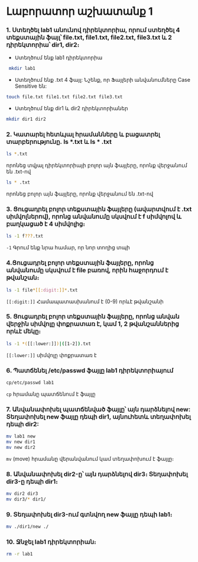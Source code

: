 # Լաբորատոր աշխատանք 1

###  1. Ստեղծել lab1 անունով դիրեկտորիա, որում ստեղծել 4 տեքստային ֆայլ՝ file.txt, file1.txt, file2.txt, file3.txt և 2 դիրեկտորիա՝ dir1, dir2։

* Ստեղծում ենք lab1 դիրեկտորիա
```bash
 mkdir lab1
```
* Ստեղծում ենք .txt 4 ֆայլ: Նշենք, որ Ֆայլերի անվանումները Case Sensitive են:
```bash
touch file.txt file1.txt file2.txt file3.txt
``` 
* Ստեղծում ենք dir1 և dir2 դիրեկտորիաներ
```bash
mkdir dir1 dir2
```
### 2. Կատարել հետևյալ հրամանները և բացատրել տարբերությունը․ ls *.txt և ls * .txt
```bash
ls *.txt 
```
որոնեց տվյալ դիրեկտորիայի բոլոր այն ֆայլերը, որոնք վերջանում են .txt-ով
```bash
ls * .txt
```
որոնեց բոլոր այն ֆայլերը, որոնք վերջանում են .txt-ով

### 3. Ցուցադրել բոլոր տեքստային ֆայլերը (ավարտվում է .txt սիմվոլներով), որոնց անվանումը սկսվում է f սիմվոլով և բաղկացած է 4 սիմվոլից։
```bash
ls -1 f???.txt
```
```-1``` Գրում ենք նրա համար, որ նոր տողից տպի

### 4.Ցուցադրել բոլոր տեքստային ֆայլերը, որոնց անվանումը սկսվում է file բառով, որին հաջորդում է թվանշան։
```bash
ls -1 file*[[:digit:]]*.txt
```
```[[:digit:]]``` Համապատասխանում է (0-9) որևէ թվանշանի

### 5. Ցուցադրել բոլոր տեքստային ֆայլերը, որոնց անվան վերջին սիմվոլը փոքրատառ է, կամ 1, 2 թվանշաններից որևէ մեկը։
```bash
ls -1 *([[:lower:]])|([1-2]).txt
```
```[[:lower:]]``` սիմվոլը փոքրատառ է

### 6. Պատճենել /etc/passwd ֆայլը lab1 դիրեկտորիայում
```bash
cp/etc/passwd lab1
```
```cp``` հրամանը պատճենում է ֆայլը

### 7. Անվանափոխել պատճենված ֆայլը՝ այն դարձնելով new: Տեղափոխել new ֆայլը դեպի dir1, այնուհետև տեղափոխել դեպի dir2:
```bash
mv lab1 new
mv new dir1
mv new dir2
```
```mv``` (move) հրամանը վերանվանում կամ տեղափոխում է ֆայլը։

### 8. Անվանափոխել dir2-ը՝ այն դարձնելով dir3։ Տեղափոխել dir3-ը դեպի dir1։
```bash
mv dir2 dir3
mv dir3/* dir1/
```

### 9. Տեղափոխել dir3-ում գտնվող new ֆայլը դեպի lab1։
```bash
mv ./dir1/new ./
```

### 10. Ջնջել lab1 դիրեկտորիան։
```bash
rm -r lab1
```